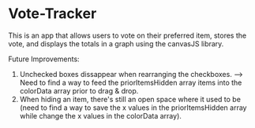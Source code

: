 # Vote-Tracker
This is an app that allows users to vote on their preferred item, stores the vote, and displays the totals in a graph using the canvasJS library.

Future Improvements:
1. Unchecked boxes dissappear when rearranging the checkboxes. --> Need to find a way to feed the priorItemsHidden array items into the colorData array prior to drag & drop.
2. When hiding an item, there's still an open space where it used to be (need to find a way to save the x values in the priorItemsHidden array while change the x values in the colorData array).
